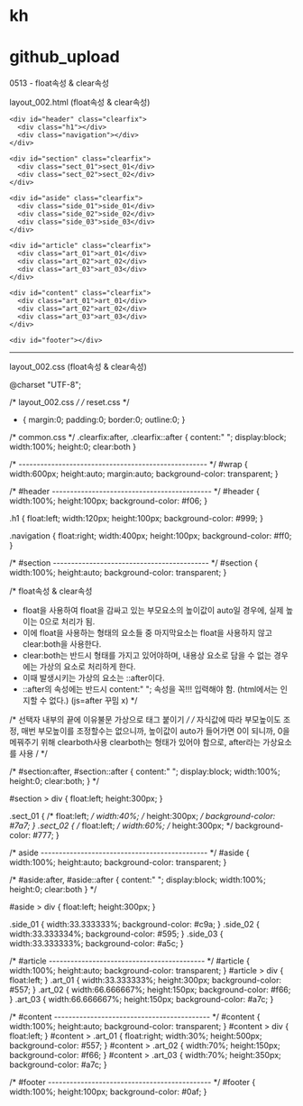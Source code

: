 # kh
<h1>github_upload</h1>

0513 - float속성 & clear속성

layout_002.html (float속성 & clear속성)

<!DOCTYPE html>
<html lang="ko_KR">
<head>
  <meta charset="UTF-8">
  <meta http-equiv="X-UA-Compatible" content="IE=edge">
  <meta name="viewport" content="width=device-width, initial-scale=1.0">
  
  <link rel="stylesheet" href="../css/src/layout_002.css">

  <title>Document</title>
</head>
<body>
  <!-- layout -->
  <div id="wrap">

    <div id="header" class="clearfix">
      <div class="h1"></div>
      <div class="navigation"></div>
    </div>

    <div id="section" class="clearfix">
      <div class="sect_01">sect_01</div>
      <div class="sect_02">sect_02</div>
    </div>

    <div id="aside" class="clearfix">
      <div class="side_01">side_01</div>
      <div class="side_02">side_02</div>
      <div class="side_03">side_03</div>
    </div>

    <div id="article" class="clearfix">
      <div class="art_01">art_01</div>
      <div class="art_02">art_02</div>
      <div class="art_03">art_03</div>
    </div>

    <div id="content" class="clearfix">
      <div class="art_01">art_01</div>
      <div class="art_02">art_02</div>
      <div class="art_03">art_03</div>
    </div>

    <div id="footer"></div>

  </div>

</body>
</html>

--------------------------------------------------------------------------------------------------------------
layout_002.css (float속성 & clear속성)

@charset "UTF-8";

/* layout_002.css */
/* reset.css */
* { margin:0; padding:0; border:0; outline:0; }

/* common.css */
.clearfix:after,
.clearfix::after {
  content:" ";
  display:block;
  width:100%; height:0;
  clear:both
}

/* ---------------------------------------------------- */
#wrap {
  width:600px; height:auto;
  margin:auto;
  background-color: transparent;
}

/* #header -------------------------------------------- */
#header  {
  width:100%; height:100px;
  background-color: #f06;
}

  .h1 {
    float:left;
    width:120px; height:100px;
    background-color: #999;
  }

  .navigation {
    float:right;
    width:400px; height:100px;
    background-color: #ff0;
  }

/* #section ------------------------------------------- */
#section {
  width:100%; height:auto;
  background-color: transparent;
}

/* float속성 & clear속성
- float을 사용하여 float을 감싸고 있는 부모요소의 높이값이 auto일 경우에, 실제 높이는 0으로 처리가 됨.
- 이에 float을 사용하는 형태의 요소들 중 마지막요소는 float을 사용하지 않고 clear:both을 사용한다.
- clear:both는 반드시 형태를 가지고 있어야하며, 내용상 요소로 담을 수 없는 경우에는 가상의 요소로 처리하게 한다.
- 이때 발생시키는 가상의 요소는 ::after이다.
- ::after의 속성에는 반드시 content:" "; 속성을 꼭!!! 입력해야 함. (html에서는 인지할 수 없다.) (js=after 꾸밈 x)
*/

/* 선택자 내부의 끝에 이유불문 가상으로 태그 붙이기 */ 
/* 자식값에 따라 부모높이도 조정, 매번 부모높이를 조정할수는 없으니까, 높이값이 auto가 들어가면 0이 되니까, 0을 메꿔주기 위해 clearboth사용 clearboth는 형태가 있어야 함으로,
after라는 가상요소를 사용 / */

/* #section:after,
#section::after {
  content:" ";
  display:block;
  width:100%; height:0;
  clear:both;
} */

#section > div {
  float:left; 
  height:300px;
}

  .sect_01 {
    /* float:left; */
    width:40%; 
    /* height:300px; */
    background-color: #7a7;
  }
  .sect_02 {
    /* float:left; */
    width:60%; 
    /* height:300px; */
    background-color: #777;
  }

/* aside ---------------------------------------------- */
#aside {
  width:100%; height:auto;
  background-color: transparent;
}

/* #aside:after,
#aside::after {
  content:" ";
  display:block;
  width:100%; height:0;
  clear:both
} */

#aside > div {
  float:left;
  height:300px;
}

  .side_01 {
    width:33.333333%; 
    background-color: #c9a;
  }
  .side_02 {
    width:33.333334%; 
    background-color: #595;
  }
  .side_03 {
    width:33.333333%;
    background-color: #a5c;
  }

/* #article ------------------------------------------- */
#article {
  width:100%; height:auto;
  background-color: transparent;
}
#article > div { float:left; }
  .art_01 {
    width:33.333333%; height:300px;
    background-color: #557;
  }
  .art_02 {
    width:66.666667%; height:150px;
    background-color: #f66;
  }
  .art_03 {
    width:66.666667%; height:150px;
    background-color: #a7c;
  }

/* #content ------------------------------------------- */
#content {
  width:100%; height:auto;
  background-color: transparent;
}
  #content > div { float:left; }
  #content > .art_01 {
    float:right;
    width:30%; height:500px;
    background-color: #557;
  }
  #content > .art_02 {
    width:70%; height:150px;
    background-color: #f66;
  }
  #content > .art_03 {
    width:70%; height:350px;
    background-color: #a7c;
  }

/* #footer --------------------------------------------- */
#footer {
  width:100%; height:100px;
  background-color: #0af;
}


